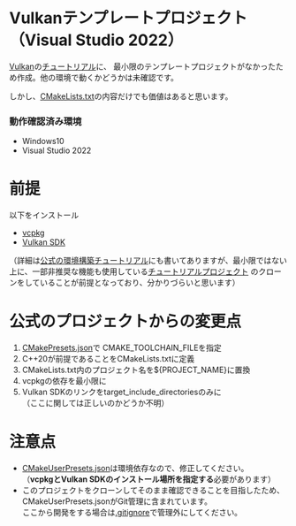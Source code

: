 # Vulkanテンプレートプロジェクト（Visual Studio 2022）

[Vulkan](https://www.vulkan.org/)の[チュートリアル](https://github.com/KhronosGroup/Vulkan-Tutorial/tree/main/attachments)に、
最小限のテンプレートプロジェクトがなかったため作成。他の環境で動くかどうかは未確認です。


しかし、[CMakeLists.txt](/CMakeLists.txt)の内容だけでも価値はあると思います。

### 動作確認済み環境
- Windows10
- Visual Studio 2022


# 前提
以下をインストール

- [vcpkg](https://github.com/microsoft/vcpkg)
- [Vulkan SDK](https://vulkan.lunarg.com/)

（詳細は[公式の環境構築チュートリアル](https://docs.vulkan.org/tutorial/latest/02_Development_environment.html)にも書いてありますが、最小限ではない上に、一部非推奨な機能も使用している[チュートリアルプロジェクト](https://github.com/KhronosGroup/Vulkan-Tutorial)
のクローンをしていることが前提となっており、分かりづらいと思います）


# 公式のプロジェクトからの変更点
1. [CMakePresets.json](/CMakePresets.json)で CMAKE_TOOLCHAIN_FILEを指定
1. C++20が前提であることをCMakeLists.txtに定義
1. CMakeLists.txt内のプロジェクト名を\$\{PROJECT_NAME\}に置換
1. vcpkgの依存を最小限に
1. Vulkan SDKのリンクをtarget_include_directoriesのみに<br>（ここに関しては正しいのかどうか不明）


# 注意点
- [CMakeUserPresets.json](/CMakeUserPresets.json)は環境依存なので、修正してください。<br>（<b>vcpkgとVulkan SDKのインストール場所を指定する</b>必要があります）
- このプロジェクトをクローンしてそのまま確認できることを目指したため、CMakeUserPresets.jsonがGit管理に含まれています。<br>ここから開発をする場合は[.gitignore](/.gitignore)で管理外にしてください。